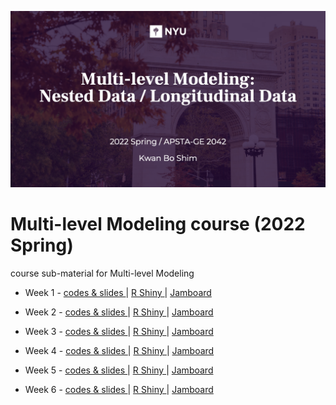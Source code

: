 ![main](main1.png)

# Multi-level Modeling course (2022 Spring)
course sub-material for Multi-level Modeling

  - Week 1 - [ codes & slides ](https://github.com/JosephKBS/21fall_statcomp/tree/main/w1) | [ R Shiny ](https://apsta.shinyapps.io/MLM_W1/) | [ Jamboard ](https://jamboard.google.com/d/1gV2_v10hDhzzeKTVrXwSJ8rLKIuWNQDnieDE4W5hQTI/viewer)

  - Week 2 - [ codes & slides ](https://github.com/JosephKBS/21fall_statcomp/tree/main/w2) | [ R Shiny ](https://apsta.shinyapps.io/MLM_W2/) | [ Jamboard ](https://jamboard.google.com/d/1NVRXMLLXT-yPgIAkvQbYzpj16NZL_MaWEZoMt9mITrQ/viewer)

  - Week 3 - [ codes & slides ](https://github.com/JosephKBS/21fall_statcomp/tree/main/w3) | [ R Shiny ](https://apsta.shinyapps.io/MLM_W3/) | [ Jamboard ](https://jamboard.google.com/d/1NVRXMLLXT-yPgIAkvQbYzpj16NZL_MaWEZoMt9mITrQ/viewer)
  
  - Week 4 - [ codes & slides ](https://github.com/JosephKBS/21fall_statcomp/tree/main/w4) | [ R Shiny ](https://apsta.shinyapps.io/MLM_W4/) | [ Jamboard ](https://jamboard.google.com/d/1NVRXMLLXT-yPgIAkvQbYzpj16NZL_MaWEZoMt9mITrQ/viewer)
  
  - Week 5 - [ codes & slides ](https://github.com/JosephKBS/21fall_statcomp/tree/main/w5) | [ R Shiny ](https://apsta.shinyapps.io/MLM_W5/) | [ Jamboard ](https://jamboard.google.com/d/1NVRXMLLXT-yPgIAkvQbYzpj16NZL_MaWEZoMt9mITrQ/viewer)
  
  - Week 6 - [ codes & slides ](https://github.com/JosephKBS/21fall_statcomp/tree/main/w6) | [ R Shiny ](https://apsta.shinyapps.io/MLM_W6/) | [ Jamboard ](https://jamboard.google.com/d/1NVRXMLLXT-yPgIAkvQbYzpj16NZL_MaWEZoMt9mITrQ/viewer)

